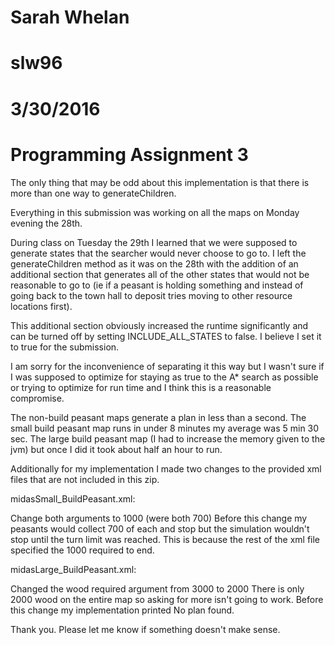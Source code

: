 # Sarah Whelan
# slw96
# 3/30/2016
# Programming Assignment 3

The only thing that may be odd about this implementation is that there is more than one way to generateChildren.

Everything in this submission was working on all the maps on Monday evening the 28th.

During class on Tuesday the 29th I learned that we were supposed to generate states that the searcher would never choose to go to.
I left the generateChildren method as it was on the 28th with the addition of an additional section that generates all of the other states
that would not be reasonable to go to (ie if a peasant is holding something and instead of going back to the town hall to deposit tries moving
to other resource locations first). 

This additional section obviously increased the runtime significantly and can be turned off by setting INCLUDE_ALL_STATES to false. I believe I set it to true for the submission.

I am sorry for the inconvenience of separating it this way but I wasn't sure if I was supposed to optimize for staying as true to the A* search
as possible or trying to optimize for run time and I think this is a reasonable compromise.

The non-build peasant maps generate a plan in less than a second.
The small build peasant map runs in under 8 minutes my average was 5 min 30 sec.
The large build peasant map (I had to increase the memory given to the jvm) but once I did it took about half an hour to run.

Additionally for my implementation I made two changes to the provided xml files that are not included in this zip.

midasSmall_BuildPeasant.xml:

Change both arguments to 1000 (were both 700)
Before this change my peasants would collect 700 of each and stop but the simulation wouldn't stop until the turn limit was reached.
This is because the rest of the xml file specified the 1000 required to end.

midasLarge_BuildPeasant.xml:

Changed the wood required argument from 3000 to 2000
There is only 2000 wood on the entire map so asking for more isn't going to work.
Before this change my implementation printed No plan found.

Thank you. Please let me know if something doesn't make sense.